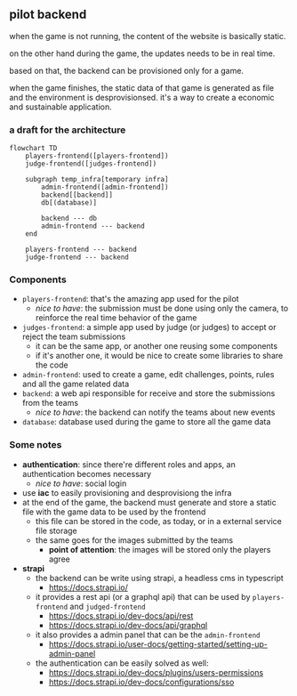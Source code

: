 ## pilot backend

when the game is not running, the content of the website is basically static.

on the other hand during the game, the updates needs to be in real time.

based on that, the backend can be provisioned only for a game.

when the game finishes, the static data of that game is generated as file and the environment is desprovisionsed. it's a way to create a economic and sustainable application.

### a draft for the architecture

```mermaid
flowchart TD
    players-frontend([players-frontend])
    judge-frontend([judges-frontend])

    subgraph temp_infra[temporary infra]
        admin-frontend([admin-frontend])
        backend[[backend]]
        db[(database)]

        backend --- db
        admin-frontend --- backend
    end

    players-frontend --- backend
    judge-frontend --- backend
```

### Components

- `players-frontend`: that's the amazing app used for the pilot
  - _nice to have_: the submission must be done using only the camera, to reinforce the real time behavior of the game
- `judges-frontend`: a simple app used by judge (or judges) to accept or reject the team submissions
  - it can be the same app, or another one reusing some components
  - if it's another one, it would be nice to create some libraries to share the code
- `admin-frontend`: used to create a game, edit challenges, points, rules and all the game related data
- `backend`: a web api responsible for receive and store the submissions from the teams
  - _nice to have_: the backend can notify the teams about new events
- `database`: database used during the game to store all the game data

### Some notes

- **authentication**: since there're different roles and apps, an authentication becomes necessary
  - _nice to have_: social login
- use **iac** to easily provisioning and desprovisiong the infra
- at the end of the game, the backend must generate and store a static file with the game data to be used by the frontend
  - this file can be stored in the code, as today, or in a external service file storage
  - the same goes for the images submitted by the teams
    - **point of attention**: the images will be stored only the players agree
- **strapi**
  - the backend can be write using strapi, a headless cms in typescript
    - https://docs.strapi.io/
  - it provides a rest api (or a graphql api) that can be used by `players-frontend` and `judged-frontend`
    - https://docs.strapi.io/dev-docs/api/rest
    - https://docs.strapi.io/dev-docs/api/graphql
  - it also provides a admin panel that can be the `admin-frontend`
    - https://docs.strapi.io/user-docs/getting-started/setting-up-admin-panel
  - the authentication can be easily solved as well:
    - https://docs.strapi.io/dev-docs/plugins/users-permissions
    - https://docs.strapi.io/dev-docs/configurations/sso
